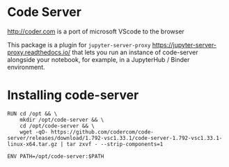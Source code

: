 Code Server
=========

http://coder.com is a port of microsoft VScode to the browser

This package is a plugin for `jupyter-server-proxy` <https://jupyter-server-proxy.readthedocs.io/>
that lets you run an instance of code-server alongside your notebook, for example,
in a JupyterHub / Binder environment.

Installing code-server
================

```
RUN	cd /opt && \
	mkdir /opt/code-server && \
	cd /opt/code-server && \
	wget -qO- https://github.com/codercom/code-server/releases/download/1.792-vsc1.33.1/code-server-1.792-vsc1.33.1-linux-x64.tar.gz | tar zxvf - --strip-components=1

ENV	PATH=/opt/code-server:$PATH
```
